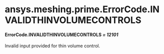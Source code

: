 <a id="ansys-meshing-prime-errorcode-invalidthinvolumecontrols"></a>

# ansys.meshing.prime.ErrorCode.INVALIDTHINVOLUMECONTROLS

<a id="ansys.meshing.prime.ErrorCode.INVALIDTHINVOLUMECONTROLS"></a>

#### ErrorCode.INVALIDTHINVOLUMECONTROLS *= 12101*

Invalid input provided for thin volume control.

<!-- !! processed by numpydoc !! -->
